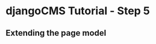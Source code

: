 djangoCMS Tutorial - Step 5
===========================
Extending the page model
------------------------
